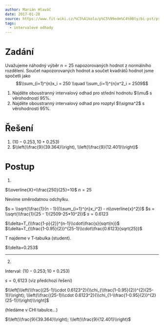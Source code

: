 ```yaml
---
author: Marián Hlaváč
date: 2017-01-28
source: https://www.fit-wiki.cz/%C5%A1kola/p%C5%99edm%C4%9Bty/bi-pst/pst_zkou%C5%A1ka_2012-06-12
tags:
  - intervalové odhady
---
```


# Zadání

Uvažujeme náhodný výběr $n = 25$ napozorovaných hodnot z normálního rozdělení.
Součet napozorovaných hodnot a součet kvadrátů hodnot jsme spočetli jako
$$\\sum_{i=1}^{n}x_i = 250 \\quad \\sum_{i=1}^{n}x^2_i = 2509$$

1. Najděte oboustranný intervalový odhad pro střední hodnotu $\\mu$ s věrohodností 95%.
2. Najděte oboustranný intervalový odhad pro rozptyl $\\sigma^2$ s věrohodností 95%.

# Řešení

1. $(10 - 0.253, 10 + 0.253)$
2. $\\left(\\frac{9}{39.364}\\right), \\left(\\frac{9}{12.401}\\right)$

# Postup

1.

$\\overline{X}=\\frac{250}{25}=10$
$n=25$

Nevíme směrodatnou odchylku.

$s = \\sqrt{\\frac{1}{n - 1}((\\sum_{i=1}^{n}x_i^2) - n\\overline{x}^2})$
$s = \\sqrt{\\frac{1}{25 - 1}(2509-25*10^2)}$
$s=0.6123$

$\\delta=T_{\\frac{1-p}{2}}^{n-1}\\cdot\\frac{s}{sqrt{n}}$
$\\delta=T_{\\frac{1-0.95}{2}}^{25-1}\\cdot\\frac{0.6123}{sqrt{25}}$

T najdeme v T-tabulka (student).

$\\delta=0.253$

---

2.

Interval: $(10-0.253;10+0.253)$

$s=0,6123$ (viz předchozí řešení)

$\\left[\\left(\\frac{(25-1)\\cdot 0.6123^2}{\\chi_{\\frac{1-0.95}{2}}^{2}(25-1)}\\right); \\left(\\frac{(25-1)\\cdot 0.6123^2}{\\chi_{1-\\frac{1-0.95}{2}}^{2}(25-1)}\\right)\\right]$

(hledáme v CHI tabulce...)

$\\left(\\frac{9}{39.364}\\right); \\left(\\frac{9}{12.401}\\right)$
